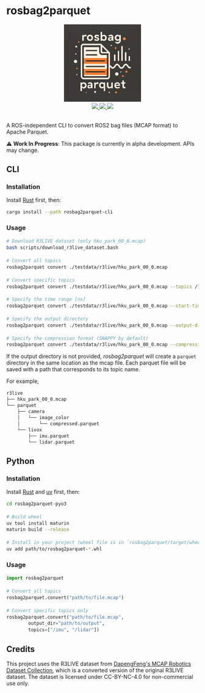 # rosbag2parquet

<div align="center">
    <img src="media/logo1.png" alt="siras" width="40%">
</div>

<div align="center">
  <a href="https://github.com/jinbeizame007/rosbag2parquet/actions/workflows/ci.yml">
    <img src="https://img.shields.io/github/actions/workflow/status/jinbeizame007/rosbag2parquet/ci.yml"/>
  </a>
  <a href="https://github.com/jinbeizame007/rosbag2parquet/blob/main/LICENSE">
    <img src="https://img.shields.io/badge/LICENSE-MIT-blue"/>
  </a>
  <a href="[https://github.com/jinbeizame007/rosbag2parquet/blob/main/LICENSE](https://github.com/jinbeizame007/rosbag2parquet)">
    <img src="https://img.shields.io/badge/status-alpha-red"/>
  </a>
</div>

<br>

A ROS-independent CLI to convert ROS2 bag files (MCAP format) to Apache Parquet.

⚠️ **Work In Progress**: This package is currently in alpha development. APIs may change.

## CLI

### Installation

Install [Rust](https://www.rust-lang.org/tools/install) first, then:

```bash
cargo install --path rosbag2parquet-cli 
```

### Usage

```bash
# Download R3LIVE dataset (only hku_park_00_0.mcap)
bash scripts/download_r3live_dataset.bash

# Convert all topics
rosbag2parquet convert ./testdata/r3live/hku_park_00_0.mcap

# Convert specific topics
rosbag2parquet convert ./testdata/r3live/hku_park_00_0.mcap --topics /livox/imu /livox/lidar

# Specify the time range [ns]
rosbag2parquet convert ./testdata/r3live/hku_park_00_0.mcap --start-time 1627720595994265000 --end-time 1627720595994542500 

# Specify the output directory
rosbag2parquet convert ./testdata/r3live/hku_park_00_0.mcap --output-dir ./parquet

# Specify the compression format (SNAPPY by default)
rosbag2parquet convert ./testdata/r3live/hku_park_00_0.mcap --compression LZ4
```

If the output directory is not provided, *rosbag2parquet* will create a `parquet` directory in the same location as the mcap file.
Each parquet file will be saved with a path that corresponds to its topic name.

For example,

```
r3live
├── hku_park_00_0.mcap
└── parquet
    ├── camera
    │   └── image_color
    │       └── compressed.parquet
    └── livox
        ├── imu.parquet
        └── lidar.parquet
```

## Python

### Installation

Install [Rust](https://www.rust-lang.org/tools/install) and [uv](https://docs.astral.sh/uv/getting-started/installation/) first, then:

```bash
cd rosbag2parquet-pyo3

# Build wheel
uv tool install maturin
maturin build --release

# Install in your project (wheel file is in `rosbag2parquet/target/wheel/` directory)
uv add path/to/rosbag2parquet-*.whl
```

### Usage

```python
import rosbag2parquet

# Convert all topics
rosbag2parquet.convert("path/to/file.mcap")

# Convert specific topics only
rosbag2parquet.convert("path/to/file.mcap", 
        output_dir="path/to/output",
        topics=["/imu", "/lidar"])
```

## Credits

This project uses the R3LIVE dataset from [DapengFeng's MCAP Robotics Dataset Collection](https://huggingface.co/datasets/DapengFeng/MCAP), which is a converted version of the original R3LIVE dataset. The dataset is licensed under CC-BY-NC-4.0 for non-commercial use only.
